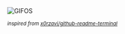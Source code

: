 <div align="justify">
<picture>
    <source media="(prefers-color-scheme: dark)" srcset="https://i.ibb.co/Lkzh1n9/output-gif.gif">
    <source media="(prefers-color-scheme: light)" srcset="https://i.ibb.co/Lkzh1n9/output-gif.gif">
    <img alt="GIFOS" src="https://i.ibb.co/Lkzh1n9/output-gif.gif">
</picture>

<sub><i>inspired from [x0rzavi/github-readme-terminal](https://github.com/x0rzavi/github-readme-terminal)</i></sub>

</div>

<!-- Image deletion URL: https://ibb.co/QbFjMrY/54e63549801d0a785cd8747559d83337 -->